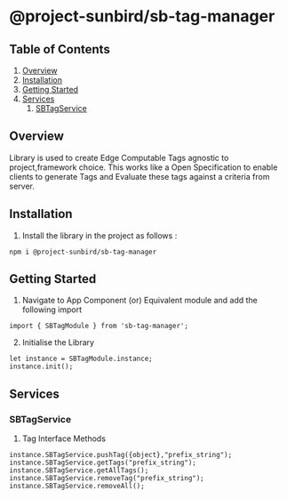 # @project-sunbird/sb-tag-manager

## Table of Contents

1. [Overview](#overview)
1. [Installation](#installation)
1. [Getting Started](#getting-started)
1. [Services](#services)
   1. [SBTagService](#SBTagService)

## Overview
Library is used to create Edge Computable Tags agnostic to project,framework choice. This works like a Open Specification to enable clients to generate Tags and Evaluate these tags against a criteria from server.

## Installation
1. Install the library in the project as follows :

```
npm i @project-sunbird/sb-tag-manager
```
## Getting Started
1. Navigate to App Component (or) Equivalent module and add the following import

```
import { SBTagModule } from 'sb-tag-manager';
```

2. Initialise the Library
```
let instance = SBTagModule.instance;
instance.init();
```
## Services
### SBTagService
1. Tag Interface Methods
```
instance.SBTagService.pushTag({object},"prefix_string");
instance.SBTagService.getTags("prefix_string");
instance.SBTagService.getAllTags();
instance.SBTagService.removeTag("prefix_string");
instance.SBTagService.removeAll();
```